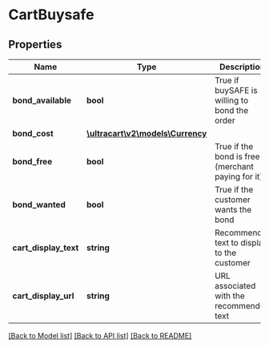 # CartBuysafe

## Properties
Name | Type | Description | Notes
------------ | ------------- | ------------- | -------------
**bond_available** | **bool** | True if buySAFE is willing to bond the order | [optional] 
**bond_cost** | [**\ultracart\v2\models\Currency**](Currency.md) |  | [optional] 
**bond_free** | **bool** | True if the bond is free (merchant paying for it) | [optional] 
**bond_wanted** | **bool** | True if the customer wants the bond | [optional] 
**cart_display_text** | **string** | Recommend text to display to the customer | [optional] 
**cart_display_url** | **string** | URL associated with the recommended text | [optional] 

[[Back to Model list]](../README.md#documentation-for-models) [[Back to API list]](../README.md#documentation-for-api-endpoints) [[Back to README]](../README.md)


